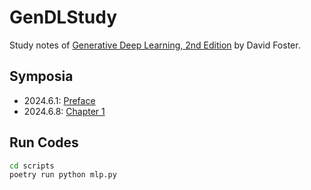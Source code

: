 # GenDLStudy

Study notes of
[Generative Deep Learning, 2nd Edition](https://www.oreilly.com/library/view/generative-deep-learning/9781098134174/)
by David Foster.

## Symposia

* 2024.6.1: [Preface](Preface.md)
* 2024.6.8: [Chapter 1](Chapter1.md)

## Run Codes

```sh
cd scripts
poetry run python mlp.py
```
